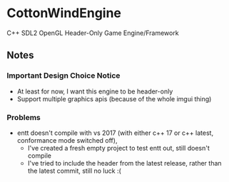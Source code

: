 # CottonWindEngine
C++ SDL2 OpenGL Header-Only Game Engine/Framework
## Notes
### Important Design Choice Notice
* At least for now, I want this engine to be header-only
* Support multiple graphics apis (because of the whole imgui thing)
### Problems
* entt doesn't compile with vs 2017 (with either c++ 17 or c++ latest, conformance mode switched off),
  * I've created a fresh empty project to test entt out, still doesn't compile
  * I've tried to include the header from the latest release, rather than the latest commit, still no luck :(